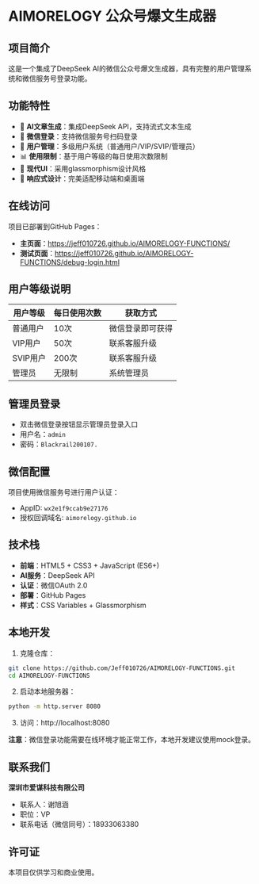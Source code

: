 # AIMORELOGY 公众号爆文生成器

## 项目简介

这是一个集成了DeepSeek AI的微信公众号爆文生成器，具有完整的用户管理系统和微信服务号登录功能。

## 功能特性

- 🤖 **AI文章生成**：集成DeepSeek API，支持流式文本生成
- 🔐 **微信登录**：支持微信服务号扫码登录
- 👥 **用户管理**：多级用户系统（普通用户/VIP/SVIP/管理员）
- 📊 **使用限制**：基于用户等级的每日使用次数限制
- 🎨 **现代UI**：采用glassmorphism设计风格
- 📱 **响应式设计**：完美适配移动端和桌面端

## 在线访问

项目已部署到GitHub Pages：
- **主页面**：https://jeff010726.github.io/AIMORELOGY-FUNCTIONS/
- **测试页面**：https://jeff010726.github.io/AIMORELOGY-FUNCTIONS/debug-login.html

## 用户等级说明

| 用户等级 | 每日使用次数 | 获取方式 |
|---------|-------------|----------|
| 普通用户 | 10次 | 微信登录即可获得 |
| VIP用户 | 50次 | 联系客服升级 |
| SVIP用户 | 200次 | 联系客服升级 |
| 管理员 | 无限制 | 系统管理员 |

## 管理员登录

- 双击微信登录按钮显示管理员登录入口
- 用户名：`admin`
- 密码：`Blackrail200107.`

## 微信配置

项目使用微信服务号进行用户认证：
- AppID: `wx2e1f9ccab9e27176`
- 授权回调域名: `aimorelogy.github.io`

## 技术栈

- **前端**：HTML5 + CSS3 + JavaScript (ES6+)
- **AI服务**：DeepSeek API
- **认证**：微信OAuth 2.0
- **部署**：GitHub Pages
- **样式**：CSS Variables + Glassmorphism

## 本地开发

1. 克隆仓库：
```bash
git clone https://github.com/Jeff010726/AIMORELOGY-FUNCTIONS.git
cd AIMORELOGY-FUNCTIONS
```

2. 启动本地服务器：
```bash
python -m http.server 8080
```

3. 访问：http://localhost:8080

**注意**：微信登录功能需要在线环境才能正常工作，本地开发建议使用mock登录。

## 联系我们

**深圳市爱谋科技有限公司**
- 联系人：谢旭涵
- 职位：VP
- 联系电话（微信同号）：18933063380

## 许可证

本项目仅供学习和商业使用。